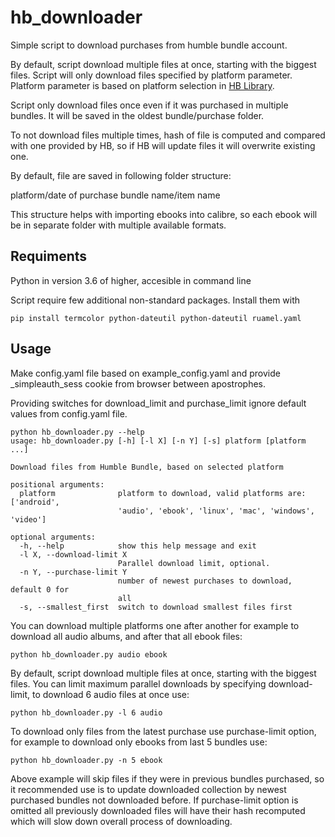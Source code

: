 # hb_downloader

Simple script to download purchases from humble bundle account.

By default, script download multiple files at once, starting with the biggest files.
Script will only download files specified by platform parameter. Platform  parameter is based on platform selection in [HB Library](https://www.humblebundle.com/home/library).

Script only download files once even if it was purchased in multiple bundles. It will be saved in the oldest bundle/purchase folder.

To not download files multiple times, hash of file is computed and compared with one provided by HB, so if HB will update files it will overwrite existing one.

By default, file are saved in following folder structure:

platform/date of purchase bundle name/item name

This structure helps with importing ebooks into calibre, so each ebook will be in separate folder with multiple available formats.

## Requiments
Python in version 3.6 of higher, accesible in command line

Script require few additional non-standard packages. Install them with

```
pip install termcolor python-dateutil python-dateutil ruamel.yaml

```

## Usage

Make config.yaml file based on example_config.yaml and provide _simpleauth_sess cookie from browser between apostrophes.

Providing switches for download_limit and purchase_limit ignore default values from config.yaml file.
```
python hb_downloader.py --help
usage: hb_downloader.py [-h] [-l X] [-n Y] [-s] platform [platform ...]

Download files from Humble Bundle, based on selected platform

positional arguments:
  platform              platform to download, valid platforms are: ['android',
                        'audio', 'ebook', 'linux', 'mac', 'windows', 'video']

optional arguments:
  -h, --help            show this help message and exit
  -l X, --download-limit X
                        Parallel download limit, optional.
  -n Y, --purchase-limit Y
                        number of newest purchases to download, default 0 for
                        all
  -s, --smallest_first  switch to download smallest files first
```

You can download multiple platforms one after another for example to download all audio albums, and after that all ebook files:

```
python hb_downloader.py audio ebook
```


By default, script download multiple files at once, starting with the biggest files.
You can limit maximum parallel downloads by specifying download-limit, to download 6 audio files at once use:
```
python hb_downloader.py -l 6 audio
```

To download only files from the latest purchase use purchase-limit option, for example to download only ebooks from last 5 bundles use:

```
python hb_downloader.py -n 5 ebook
```

Above example will skip files if they were in previous bundles purchased, so it recommended use is to update downloaded collection by newest purchased bundles not downloaded before. If purchase-limit option is omitted all previously downloaded files will have their hash recomputed which will slow down overall process of downloading.
